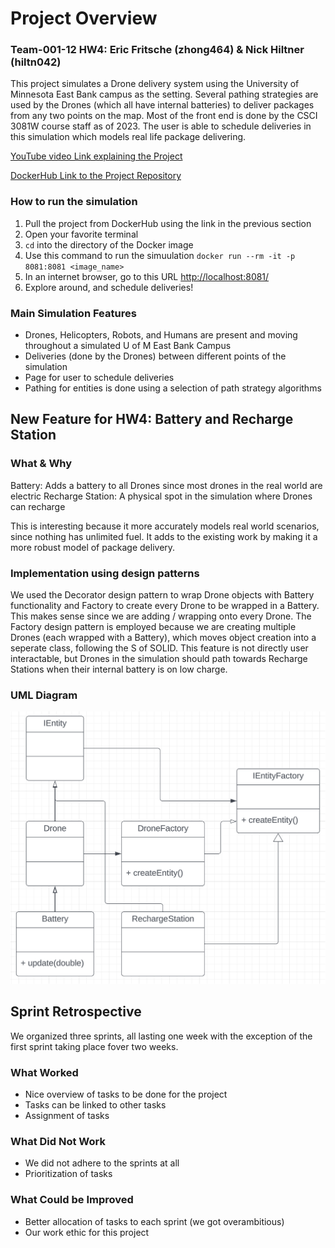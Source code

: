 # Project Overview
### Team-001-12 HW4: Eric Fritsche (zhong464) & Nick Hiltner (hiltn042)

This project simulates a Drone delivery system using the University of Minnesota East Bank campus as the setting. Several pathing strategies are used by the Drones (which all have internal batteries) to deliver packages from any two points on the map. Most of the front end is done by the CSCI 3081W course staff as of 2023. The user is able to schedule deliveries in this simulation which models real life package delivering.

[YouTube video Link explaining the Project](https://youtu.be/eRAZXevFTKY)

[DockerHub Link to the Project Repository](https://hub.docker.com/repository/docker/nhiltner/battery_decorator_extension_drone_simulation)

### How to run the simulation
1. Pull the project from DockerHub using the link in the previous section
2. Open your favorite terminal
3. `cd` into the directory of the Docker image 
4. Use this command to run the simuulation `docker run --rm -it -p 8081:8081 <image_name>`
5. In an internet browser, go to this URL [http://localhost:8081/](http://localhost:8081/)
6. Explore around, and schedule deliveries!

### Main Simulation Features
- Drones, Helicopters, Robots, and Humans are present and moving throughout a simulated U of M East Bank Campus
- Deliveries (done by the Drones) between different points of the simulation
- Page for user to schedule deliveries
- Pathing for entities is done using a selection of path strategy algorithms

## New Feature for HW4: Battery and Recharge Station

### What & Why
Battery: Adds a battery to all Drones since most drones in the real world are electric
Recharge Station: A physical spot in the simulation where Drones can recharge

This is interesting because it more accurately models real world scenarios, since nothing has unlimited fuel. It adds to the existing work by making it a more robust model of package delivery.

### Implementation using design patterns
We used the Decorator design pattern to wrap Drone objects with Battery functionality and Factory to create every Drone to be wrapped in a Battery. This makes sense since we are adding / wrapping onto every Drone. The Factory design pattern is employed because we are creating multiple Drones (each wrapped with a Battery), which moves object creation into a seperate class, following the S of SOLID.
This feature is not directly user interactable, but Drones in the simulation should path towards Recharge Stations when their internal battery is on low charge.

### UML Diagram

![UML Diagram of HW4](UML.png)

## Sprint Retrospective
We organized three sprints, all lasting one week with the exception of the first sprint taking place fover two weeks.
### What Worked
- Nice overview of tasks to be done for the project
- Tasks can be linked to other tasks
- Assignment of tasks
### What Did Not Work
- We did not adhere to the sprints at all
- Prioritization of tasks
### What Could be Improved
- Better allocation of tasks to each sprint (we got overambitious)
- Our work ethic for this project